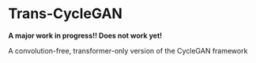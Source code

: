 # Trans-CycleGAN


**A major work in progress!! Does not work yet!** 

A convolution-free, transformer-only version of the CycleGAN framework
